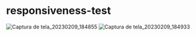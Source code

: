 # responsiveness-test


![Captura de tela_20230209_184855](https://user-images.githubusercontent.com/101605494/217947332-6ca4b9bb-a597-4f5e-851e-f27c5f38c6f6.png)
![Captura de tela_20230209_184933](https://user-images.githubusercontent.com/101605494/217947399-753a94ca-9106-4c8c-b274-508aabb5559b.png)
